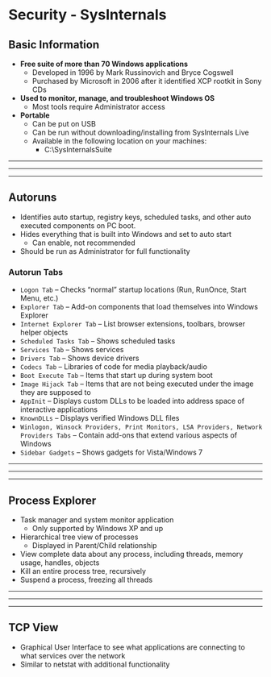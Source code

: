 # Security - SysInternals

## **Basic Information**

- **Free suite of more than 70 Windows applications**
    - Developed in 1996 by Mark Russinovich and Bryce Cogswell
    - Purchased by Microsoft in 2006 after it identified XCP rootkit in Sony CDs
- **Used to monitor, manage, and troubleshoot Windows OS**
    - Most tools require Administrator access
- **Portable**
    - Can be put on USB
    - Can be run without downloading/installing from SysInternals Live
    - Available in the following location on your machines:
        - C:\SysInternalsSuite

---
---
---

## **Autoruns**

- Identifies auto startup, registry keys, scheduled tasks, and other auto executed components on PC boot.
- Hides everything that is built into Windows and set to auto start
    - Can enable, not recommended
- Should be run as Administrator for full functionality

### **Autorun Tabs**

- `Logon Tab` – Checks “normal” startup locations (Run, RunOnce, Start Menu, etc.)
- `Explorer Tab` – Add-on components that load themselves into Windows Explorer
- `Internet Explorer Tab` – List browser extensions, toolbars, browser helper objects
- `Scheduled Tasks Tab` – Shows scheduled tasks
- `Services Tab` – Shows services
- `Drivers Tab` – Shows device drivers
- `Codecs Tab` – Libraries of code for media playback/audio
- `Boot Execute Tab` – Items that start up during system boot
- `Image Hijack Tab` – Items that are not being executed under the image they are supposed to
- `AppInit` – Displays custom DLLs to be loaded into address space of interactive applications
- `KnownDLLs` – Displays verified Windows DLL files
- `Winlogon, Winsock Providers, Print Monitors, LSA Providers, Network Providers Tabs` – Contain add-ons that extend various aspects of Windows
- `Sidebar Gadgets` – Shows gadgets for Vista/Windows 7

---
---
---

## **Process Explorer**

- Task manager and system monitor application
    - Only supported by Windows XP and up
- Hierarchical tree view of processes
    - Displayed in Parent/Child relationship
- View complete data about any process, including threads, memory usage, handles, objects
- Kill an entire process tree, recursively
- Suspend a process, freezing all threads

---
---
---

## **TCP View**

- Graphical User Interface to see what applications are connecting to what services over the network
- Similar to netstat with additional functionality
